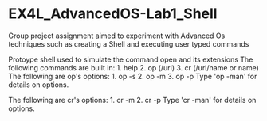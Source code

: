 # EX4L_AdvancedOS-Lab1_Shell
Group project assignment aimed to experiment with Advanced Os techniques such as creating a Shell and executing user typed commands

Protoype shell used to simulate the command open and its extensions
The following commands are built in:
    1. help
    2. op (/url)
    3. cr (/url/name or name)
The following are op's options:
    1. op -s
    2. op -m
    3. op -p
Type 'op -man' for details on options.
 
The following are cr's options:
    1. cr -m
    2. cr -p
Type 'cr -man' for details on options.
